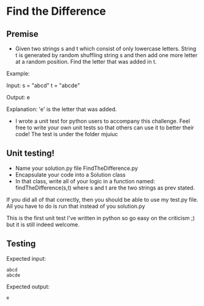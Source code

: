 # Find the Difference

## Premise

-	Given two strings s and t which consist of only lowercase letters. String t is generated by random shuffling string s and then add one more letter at a random position. Find the letter that was added in t.

Example:

Input:
s = "abcd"
t = "abcde"

Output:
e

Explanation:
'e' is the letter that was added.

-	I wrote a unit test for python users to accompany this challenge. Feel free to write your own unit tests so that others can use it to better their code! The test is under the folder mjuiuc

## Unit testing!

-	Name your solution.py file FindTheDifference.py
-	Encapsulate your code into a Solution class
-	In that class, write all of your logic in a function named: findTheDifference(s,t) where s and t are the two strings as prev stated.

If you did all of that correctly, then you should be able to use my test.py file. All you have to do is run that instead of you solution.py

This is the first unit test I've written in python so go easy on the criticism ;) but it is still indeed welcome.

## Testing

Expected input:

    abcd
    abcde

Expected output:

    e
